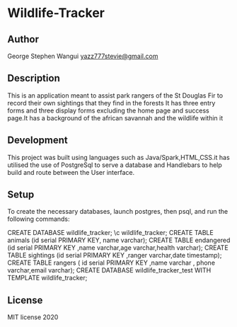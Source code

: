 # Wildlife-Tracker
## Author 
George Stephen Wangui yazz777stevie@gmail.com
## Description
This is an application meant to assist park rangers of the St Douglas Fir to record their own sightings that they find in the forests
It has three entry forms and three display forms excluding the home page and success page.It has  a background of the african savannah and
the wildlife within it
## Development
This project was built using languages such as Java/Spark,HTML,CSS.it has utilised the use of PostgreSql to serve a database 
and Handlebars to help build and route between the User interface.
## Setup
To create the necessary databases, launch postgres, then psql, and run the following commands:

CREATE DATABASE wildlife_tracker;
\c wildlife_tracker;
CREATE TABLE animals (id serial PRIMARY KEY, name varchar);
CREATE TABLE endangered (id serial PRIMARY KEY ,name varchar,age varchar,health varchar);
CREATE  TABLE  sightings (id serial PRIMARY KEY ,ranger varchar,date timestamp);
CREATE TABLE rangers ( id serial PRIMARY KEY ,name varchar , phone varchar,email varchar);
CREATE DATABASE wildlife_tracker_test WITH TEMPLATE wildlife_tracker;
## License
MIT  license 2020
